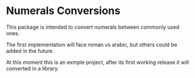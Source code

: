 # Numerals Conversions

This package is intended to convert numerals between commonly used ones.

The first implementation will face roman vs arabic, but others could be added in the future.

At this moment this is an exmple project, after its first working release it will converted in a library.
